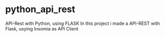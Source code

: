 # python_api_rest
API-Rest with Python, using FLASK
In this project i made a API-REST with Flask, usying Insomia as API Client
